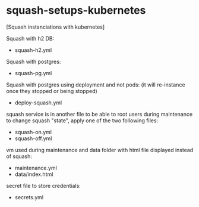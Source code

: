 # squash-setups-kubernetes
[Squash instanciations with kubernetes]

Squash with h2 DB:

  - squash-h2.yml
  
  
Squash with postgres:

  - squash-pg.yml


Squash with postgres using deployment and not pods:
(it will re-instance once they stopped or being stopped)

  - deploy-squash.yml
  
  squash service is in another file to be able to root users during maintenance
  to change squash "state", apply one of the two following files:
  
  - squash-on.yml
  - squash-off.yml
  
  vm used during maintenance and data folder with html file displayed instead of squash:
  
  - maintenance.yml
  - data/index.html
  
  secret file to store credentials:
  
  - secrets.yml
